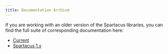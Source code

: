 ```yaml
---
title: Documentation Archive
---
```


If you are working with an older version of the Spartacus libraries, you can find the full suite of corresponding documentation here:

- [Current](https://sap.github.io/spartacus-docs/)
- [Spartacus 1.x](https://sap.github.io/spartacus-docs/1.x/)
